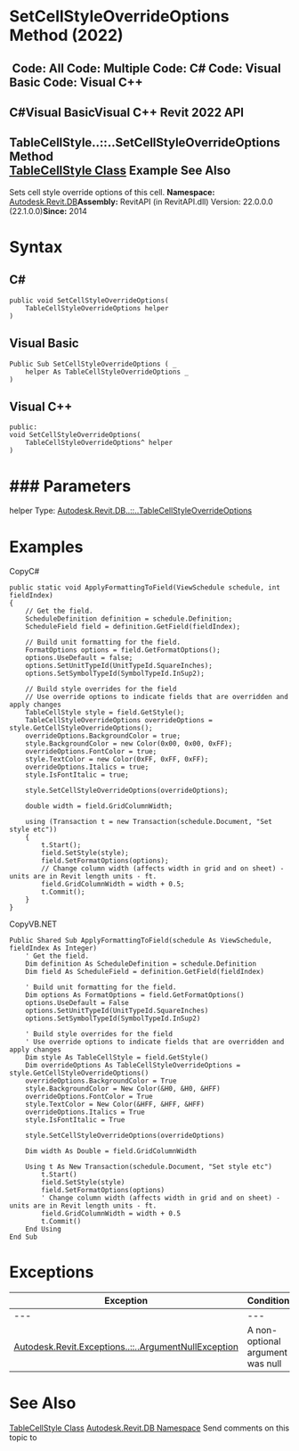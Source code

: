 # SetCellStyleOverrideOptions Method (2022)

﻿
 Code: All Code: Multiple Code: C# Code: Visual Basic Code: Visual C++   
---  
C#Visual BasicVisual C++
Revit 2022 API  
---  
TableCellStyle..::..SetCellStyleOverrideOptions Method   
[TableCellStyle Class](e9a5280b-4009-004f-57a4-af1f292f9619.md "TableCellStyle Class") Example See Also  
---  
Sets cell style override options of this cell. 
**Namespace:** [Autodesk.Revit.DB](87546ba7-461b-c646-cbb1-2cb8f5bff8b2.md "Autodesk.Revit.DB Namespace")**Assembly:** RevitAPI (in RevitAPI.dll) Version: 22.0.0.0 (22.1.0.0)**Since:** 2014 
# Syntax
C#  
---  
```text
public void SetCellStyleOverrideOptions(
	TableCellStyleOverrideOptions helper
)
```
  
Visual Basic  
---  
```text
Public Sub SetCellStyleOverrideOptions ( _
	helper As TableCellStyleOverrideOptions _
)
```
  
Visual C++  
---  
```text
public:
void SetCellStyleOverrideOptions(
	TableCellStyleOverrideOptions^ helper
)
```
  
# ### Parameters
helper
    Type: [Autodesk.Revit.DB..::..TableCellStyleOverrideOptions](ac17323d-f5cf-8a72-34e0-4632173daf52.md "TableCellStyleOverrideOptions Class")
# Examples
CopyC#
```text
public static void ApplyFormattingToField(ViewSchedule schedule, int fieldIndex)
{
    // Get the field.
    ScheduleDefinition definition = schedule.Definition;
    ScheduleField field = definition.GetField(fieldIndex);

    // Build unit formatting for the field.
    FormatOptions options = field.GetFormatOptions();
    options.UseDefault = false;
    options.SetUnitTypeId(UnitTypeId.SquareInches);
    options.SetSymbolTypeId(SymbolTypeId.InSup2);

    // Build style overrides for the field
    // Use override options to indicate fields that are overridden and apply changes
    TableCellStyle style = field.GetStyle();
    TableCellStyleOverrideOptions overrideOptions = style.GetCellStyleOverrideOptions();
    overrideOptions.BackgroundColor = true;
    style.BackgroundColor = new Color(0x00, 0x00, 0xFF);
    overrideOptions.FontColor = true;
    style.TextColor = new Color(0xFF, 0xFF, 0xFF);
    overrideOptions.Italics = true;
    style.IsFontItalic = true;

    style.SetCellStyleOverrideOptions(overrideOptions);

    double width = field.GridColumnWidth;

    using (Transaction t = new Transaction(schedule.Document, "Set style etc"))
    {
        t.Start();
        field.SetStyle(style);
        field.SetFormatOptions(options);
        // Change column width (affects width in grid and on sheet) - units are in Revit length units - ft.
        field.GridColumnWidth = width + 0.5;
        t.Commit();
    }
}
```

CopyVB.NET
```text
Public Shared Sub ApplyFormattingToField(schedule As ViewSchedule, fieldIndex As Integer)
    ' Get the field.
    Dim definition As ScheduleDefinition = schedule.Definition
    Dim field As ScheduleField = definition.GetField(fieldIndex)

    ' Build unit formatting for the field.
    Dim options As FormatOptions = field.GetFormatOptions()
    options.UseDefault = False
    options.SetUnitTypeId(UnitTypeId.SquareInches)
    options.SetSymbolTypeId(SymbolTypeId.InSup2)

    ' Build style overrides for the field
    ' Use override options to indicate fields that are overridden and apply changes
    Dim style As TableCellStyle = field.GetStyle()
    Dim overrideOptions As TableCellStyleOverrideOptions = style.GetCellStyleOverrideOptions()
    overrideOptions.BackgroundColor = True
    style.BackgroundColor = New Color(&H0, &H0, &HFF)
    overrideOptions.FontColor = True
    style.TextColor = New Color(&HFF, &HFF, &HFF)
    overrideOptions.Italics = True
    style.IsFontItalic = True

    style.SetCellStyleOverrideOptions(overrideOptions)

    Dim width As Double = field.GridColumnWidth

    Using t As New Transaction(schedule.Document, "Set style etc")
        t.Start()
        field.SetStyle(style)
        field.SetFormatOptions(options)
        ' Change column width (affects width in grid and on sheet) - units are in Revit length units - ft.
        field.GridColumnWidth = width + 0.5
        t.Commit()
    End Using
End Sub
```

# Exceptions
| Exception | Condition |
| --- | --- |
| --- | --- |
| [Autodesk.Revit.Exceptions..::..ArgumentNullException](631e1424-60f4-929b-4e52-dda9dcd26316.md "ArgumentNullException Class") | A non-optional argument was null |

# See Also
[TableCellStyle Class](e9a5280b-4009-004f-57a4-af1f292f9619.md "TableCellStyle Class")
[Autodesk.Revit.DB Namespace](87546ba7-461b-c646-cbb1-2cb8f5bff8b2.md "Autodesk.Revit.DB Namespace")
Send comments on this topic to 